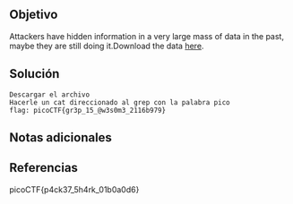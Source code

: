 ## Objetivo

Attackers have hidden information in a very large mass of data in the past, maybe they are still doing it.Download the data [here](https://artifacts.picoctf.net/c/126/anthem.flag.txt).
## Solución

```
Descargar el archivo
Hacerle un cat direccionado al grep con la palabra pico
flag: picoCTF{gr3p_15_@w3s0m3_2116b979}
```
## Notas adicionales

## Referencias

picoCTF{p4ck37_5h4rk_01b0a0d6}